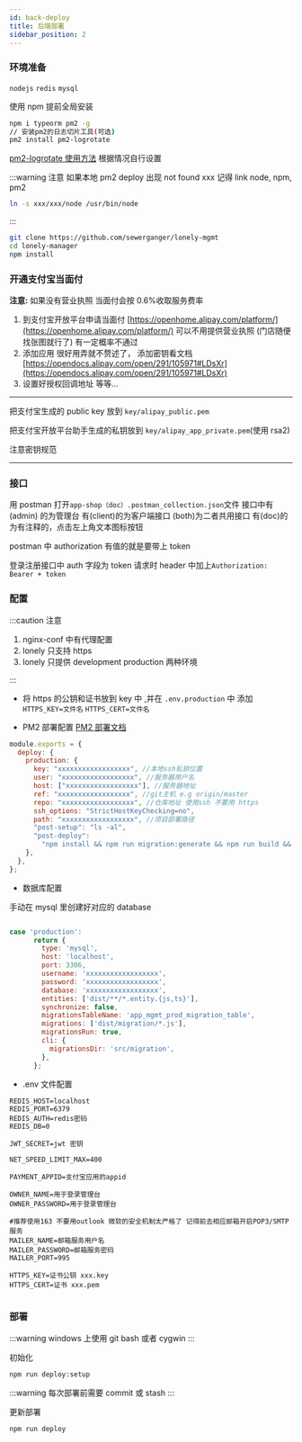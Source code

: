 ```yaml
---
id: back-deploy
title: 后端部署
sidebar_position: 2
---
```


### 环境准备

`nodejs` `redis` `mysql`

使用 npm 提前全局安装

```bash
npm i typeorm pm2 -g
// 安装pm2的日志切片工具(可选)
pm2 install pm2-logrotate
```

[pm2-logrotate 使用方法](https://github.com/keymetrics/pm2-logrotate) 根据情况自行设置

:::warning 注意
如果本地 pm2 deploy 出现 not found xxx 记得 link node, npm, pm2

```bash
ln -s xxx/xxx/node /usr/bin/node
```

:::

```bash npm2yarn
git clone https://github.com/sewerganger/lonely-mgmt
cd lonely-manager
npm install
```

### 开通支付宝当面付

**注意:** 如果没有营业执照 当面付会按 0.6%收取服务费率

1.  到支付宝开放平台申请当面付 [https://openhome.alipay.com/platform/](https://openhome.alipay.com/platform/) 可以不用提供营业执照 (门店随便找张图就行了) 有一定概率不通过
2.  添加应用 很好用弄就不赘述了， 添加密钥看文档[https://opendocs.alipay.com/open/291/105971#LDsXr](https://opendocs.alipay.com/open/291/105971#LDsXr)
3.  设置好授权回调地址 等等...

---

把支付宝生成的 public key 放到 `key/alipay_public.pem`

把支付宝开放平台助手生成的私钥放到 `key/alipay_app_private.pem`(使用 rsa2)

注意密钥规范

---

### 接口

用 postman 打开`app-shop（doc）.postman_collection.json`文件
接口中有(admin) 的为管理台
有(client)的为客户端接口
(both)为二者共用接口
有(doc)的为有注释的，点击左上角文本图标按钮

postman 中 authorization 有值的就是要带上 token

登录注册接口中 auth 字段为 token 请求时 header 中加上`Authorization: Bearer + token`

### 配置

:::caution 注意

1. nginx-conf 中有代理配置
2. lonely 只支持 https
3. lonely 只提供 development production 两种环境

:::

- 将 https 的公钥和证书放到 key 中 ,并在 `.env.production` 中 添加 `HTTPS_KEY=文件名` `HTTPS_CERT=文件名`

- PM2 部署配置 [PM2 部署文档](https://pm2.keymetrics.io/docs/usage/deployment/)

```javascript title="ecosystem.config.js"
module.exports = {
  deploy: {
    production: {
      key: "xxxxxxxxxxxxxxxxxx", //本地ssh私钥位置
      user: "xxxxxxxxxxxxxxxxxx", //服务器用户名
      host: ["xxxxxxxxxxxxxxxxxx"], //服务器地址
      ref: "xxxxxxxxxxxxxxxxxx", //git主机 e.g origin/master
      repo: "xxxxxxxxxxxxxxxxxx", //仓库地址 使用ssh 不要用 https
      ssh_options: "StrictHostKeyChecking=no",
      path: "xxxxxxxxxxxxxxxxxx", //项目部署路径
      "post-setup": "ls -al",
      "post-deploy":
        "npm install && npm run migration:generate && npm run build && pm2 startOrReload ecosystem.config.js --env production",
    },
  },
};
```

- 数据库配置

手动在 mysql 里创建好对应的 database

```javascript title="ormconfig.js"

case 'production':
      return {
        type: 'mysql',
        host: 'localhost',
        port: 3306,
        username: 'xxxxxxxxxxxxxxxxxx',
        password: 'xxxxxxxxxxxxxxxxxx',
        database: 'xxxxxxxxxxxxxxxxxx',
        entities: ['dist/**/*.entity.{js,ts}'],
        synchronize: false,
        migrationsTableName: 'app_mgmt_prod_migration_table',
        migrations: ['dist/migration/*.js'],
        migrationsRun: true,
        cli: {
          migrationsDir: 'src/migration',
        },
      };

```

- .env 文件配置

```shell title=".env.xxx"
REDIS_HOST=localhost
REDIS_PORT=6379
REDIS_AUTH=redis密码
REDIS_DB=0

JWT_SECRET=jwt 密钥

NET_SPEED_LIMIT_MAX=400

PAYMENT_APPID=支付宝应用的appid

OWNER_NAME=用于登录管理台
OWNER_PASSWORD=用于登录管理台

#推荐使用163 不要用outlook 微软的安全机制太严格了 记得前去相应邮箱开启POP3/SMTP服务
MAILER_NAME=邮箱服务用户名
MAILER_PASSWORD=邮箱服务密码
MAILER_PORT=995

HTTPS_KEY=证书公钥 xxx.key
HTTPS_CERT=证书 xxx.pem


```

### 部署

:::warning
windows 上使用 git bash 或者 cygwin
:::

初始化

```bash
npm run deploy:setup
```

:::warning
每次部署前需要 commit 或 stash
:::

更新部署

```bash
npm run deploy
```
